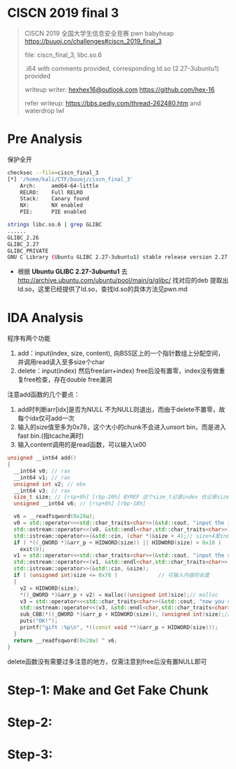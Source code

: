 # CISCN 2019 final 3

> CISCN 2019 全国大学生信息安全竞赛 pwn babyheap  https://buuoj.cn/challenges#ciscn_2019_final_3
>
> file: ciscn_final_3, libc.so.6
>
> .i64 with comments provided, corresponding ld.so (2.27-3ubuntu1) provided
>
> writeup writer: hexhex16@outlook.com    https://github.com/hex-16
>
> refer writeup:  https://bbs.pediy.com/thread-262480.htm  and   waterdrop lwl



# Pre Analysis

保护全开

```bash
checksec --file=ciscn_final_3  
[*] '/home/kali/CTF/buuoj/ciscn_final_3'
    Arch:     amd64-64-little
    RELRO:    Full RELRO
    Stack:    Canary found
    NX:       NX enabled
    PIE:      PIE enabled
```

```bash
strings libc.so.6 | grep GLIBC
......
GLIBC_2.26
GLIBC_2.27
GLIBC_PRIVATE
GNU C Library (Ubuntu GLIBC 2.27-3ubuntu1) stable release version 2.27.
```

- 根据 **Ubuntu GLIBC 2.27-3ubuntu1** 去 http://archive.ubuntu.com/ubuntu/pool/main/g/glibc/ 找对应的deb 提取出ld.so，这里已经提供了ld.so，查找ld.so的具体方法见pwn.md





# IDA Analysis

程序有两个功能

1. add：input(index, size, content), 向BSS区上的一个指针数组上分配空间，并调用read读入至多size个char
2. delete：input(index) 然后free(arr+index) free后没有置零，index没有做重复free检查，存在double free漏洞

注意add函数的几个要点：

1. add时判断arr[idx]是否为NULL 不为NULL则退出，而由于delete不置零，故每个idx仅可add一次
2. 输入的size值至多为0x78，这个大小的chunk不会进入unsort bin，而是进入fast bin.(指tcache满时)
3. 输入content调用的是read函数，可以输入\x00

```cpp
unsigned __int64 add()
{
  __int64 v0; // rax
  __int64 v1; // rax
  unsigned int v2; // ebx
  __int64 v3; // rax
  size_t size; // [rsp+0h] [rbp-20h] BYREF 这个size_t记录index 也记录size
  unsigned __int64 v6; // [rsp+8h] [rbp-18h]

  v6 = __readfsqword(0x28u);
  v0 = std::operator<<<std::char_traits<char>>(&std::cout, "input the index");
  std::ostream::operator<<(v0, &std::endl<char,std::char_traits<char>>);
  std::istream::operator>>(&std::cin, (char *)&size + 4);// size+4是index
  if ( *((_QWORD *)&arr_p + HIDWORD(size)) || HIDWORD(size) > 0x18 )
    exit(0);
  v1 = std::operator<<<std::char_traits<char>>(&std::cout, "input the size");
  std::ostream::operator<<(v1, &std::endl<char,std::char_traits<char>>);
  std::istream::operator>>(&std::cin, &size);
  if ( (unsigned int)size <= 0x78 )             // 可输入内容的长度
  {
    v2 = HIDWORD(size);
    *((_QWORD *)&arr_p + v2) = malloc((unsigned int)size);// malloc
    v3 = std::operator<<<std::char_traits<char>>(&std::cout, "now you can write something");
    std::ostream::operator<<(v3, &std::endl<char,std::char_traits<char>>);
    sub_CBB(*((_QWORD *)&arr_p + HIDWORD(size)), (unsigned int)size);// 调read 往arr_p+idx 写入size 个字节
    puts("OK!");
    printf("gift :%p\n", *((const void **)&arr_p + HIDWORD(size)));
  }
  return __readfsqword(0x28u) ^ v6;
}
```

delete函数没有需要过多注意的地方，仅需注意到free后没有置NULL即可





# Step-1: Make and Get Fake Chunk







# Step-2:





# Step-3:



